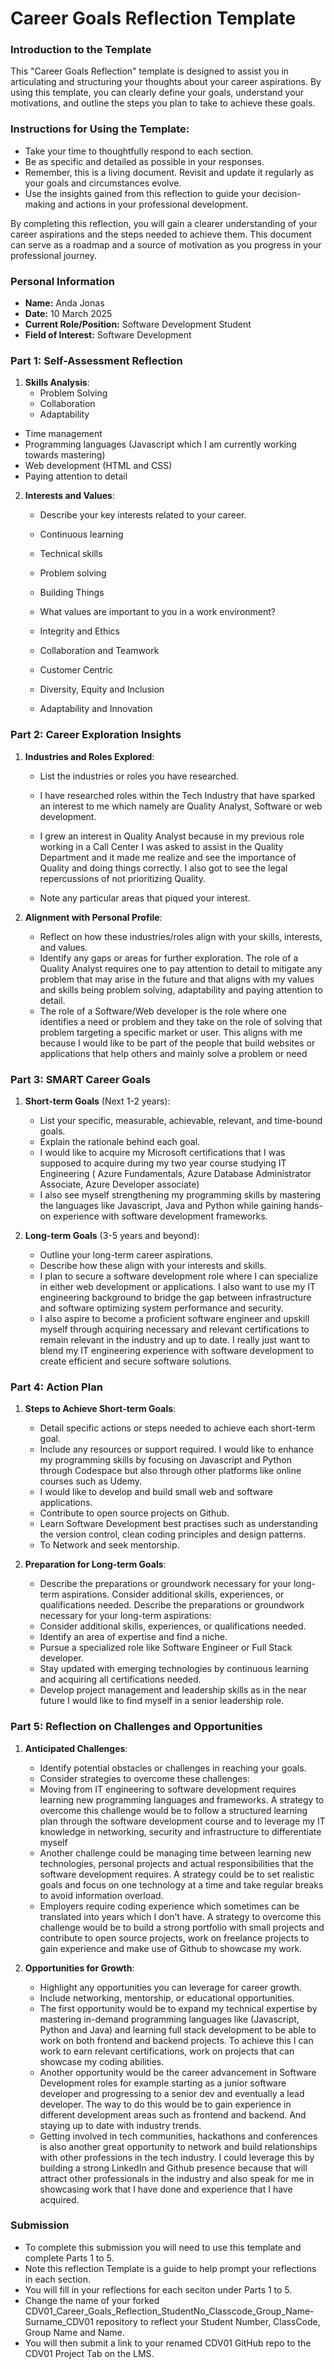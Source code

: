
# Career Goals Reflection Template

### Introduction to the Template

This "Career Goals Reflection" template is designed to assist you in articulating and structuring your thoughts about your career aspirations. By using this template, you can clearly define your goals, understand your motivations, and outline the steps you plan to take to achieve these goals.

### Instructions for Using the Template:

- Take your time to thoughtfully respond to each section.
- Be as specific and detailed as possible in your responses.
- Remember, this is a living document. Revisit and update it regularly as your goals and circumstances evolve.
- Use the insights gained from this reflection to guide your decision-making and actions in your professional development.

By completing this reflection, you will gain a clearer understanding of your career aspirations and the steps needed to achieve them. This document can serve as a roadmap and a source of motivation as you progress in your professional journey.

### Personal Information

- **Name:** Anda Jonas
- **Date:** 10 March 2025
- **Current Role/Position:** Software Development Student 
- **Field of Interest:** Software Development 

### Part 1: Self-Assessment Reflection

1. **Skills Analysis**:
   - Problem Solving
   - Collaboration
   - Adaptability
  - Time management
  - Programming languages (Javascript which I am currently working towards mastering)
  - Web development (HTML and CSS)
  - Paying attention to detail

2. **Interests and Values**:
    
    - Describe your key interests related to your career.
    - Continuous learning 
    - Technical skills
    - Problem solving 
    - Building Things 

    - What values are important to you in a work environment?
    - Integrity and Ethics
    - Collaboration and Teamwork
    - Customer Centric 
    - Diversity, Equity and Inclusion
    - Adaptability and Innovation


### Part 2: Career Exploration Insights

1. **Industries and Roles Explored**:
    
    - List the industries or roles you have researched.
    - I have researched roles within the Tech Industry that have sparked an interest to me which namely are Quality Analyst, Software or web development. 
    - I grew an interest in Quality Analyst because in my previous role working in a Call Center I was asked to assist in the Quality Department and it made me realize and see the importance of Quality and doing things correctly. I also got to see the legal repercussions of not prioritizing Quality. 


    - Note any particular areas that piqued your interest.

2. **Alignment with Personal Profile**:
    
    - Reflect on how these industries/roles align with your skills, interests, and values.
    - Identify any gaps or areas for further exploration.
    The role of a Quality Analyst requires one to pay attention to detail to mitigate any problem that may arise in the future and that aligns with my values and skills being problem solving, adaptability and paying attention to detail. 
    - The role of a Software/Web developer is the role where one identifies a need or problem and they take on the role of solving that problem targeting a specific market or user. This aligns with me because I would like to be part of the people that build websites or applications that help others and mainly solve a problem or need


### Part 3: SMART Career Goals

1. **Short-term Goals** (Next 1-2 years):
    
    - List your specific, measurable, achievable, relevant, and time-bound goals.
    - Explain the rationale behind each goal.
    - I would like to acquire my Microsoft certifications that I was supposed to acquire during my two year course studying IT Engineering ( Azure Fundamentals, Azure Database Administrator Associate, Azure Developer associate) 
    - I also see myself strengthening my programming skills by mastering the languages like Javascript, Java and Python while gaining hands-on experience with software development frameworks. 

2. **Long-term Goals** (3-5 years and beyond):
    
    - Outline your long-term career aspirations.
    - Describe how these align with your interests and skills.
    - I plan to secure a software development role where I can specialize in either web development or applications. I also want to use my IT engineering background to bridge the gap between infrastructure and software optimizing system performance and security. 
    - I also aspire to become a proficient software engineer and upskill myself through acquiring necessary and relevant certifications to remain relevant in the industry and up to date. I really just want to blend my IT engineering experience with software development to create efficient and secure software solutions. 


### Part 4: Action Plan

1. **Steps to Achieve Short-term Goals**:
    
    - Detail specific actions or steps needed to achieve each short-term goal.
    - Include any resources or support required.
    I would like to enhance my programming skills by focusing on Javascript and Python through Codespace but also through other platforms like online courses such as Udemy. 
    - I would like to develop and build small web and software applications. 
    - Contribute to open source projects on Github. 
    - Learn Software Development best practises such as understanding the version control, clean coding principles and design patterns. 
    - To Network and seek mentorship.


2. **Preparation for Long-term Goals**:
    
    - Describe the preparations or groundwork necessary for your long-term aspirations. Consider additional skills, experiences, or qualifications needed.
    Describe the preparations or groundwork necessary for your long-term aspirations:
    - Consider additional skills, experiences, or qualifications needed. 
    - Identify an area of expertise and find a niche. 
    - Pursue a specialized role like Software Engineer or Full Stack developer. 
    - Stay updated with emerging technologies by continuous learning and acquiring all certifications needed. 
    - Develop project management and leadership skills as in the near future I would like to find myself in a senior leadership role. 


### Part 5: Reflection on Challenges and Opportunities

1. **Anticipated Challenges**:
    - Identify potential obstacles or challenges in reaching your goals.
    - Consider strategies to overcome these challenges:
    - Moving from IT engineering to software development requires learning new programming languages and frameworks. A strategy to overcome this challenge would be to follow a structured learning plan through the software development course and to leverage my IT knowledge in networking, security and infrastructure to differentiate myself
    - Another challenge could be managing time between learning new technologies, personal projects and actual responsibilities that the software development requires. A strategy could be to set realistic goals and focus on one technology at a time and take regular breaks to avoid information overload. 
    - Employers require coding experience which sometimes can be translated into years which I don't have. A strategy to overcome this challenge would be to build a strong portfolio with small projects and contribute to open source projects, work on freelance projects to gain experience and make use of Github to showcase my work. 

2. **Opportunities for Growth**:
    - Highlight any opportunities you can leverage for career growth.
    - Include networking, mentorship, or educational opportunities.
    - The first opportunity would be to expand my technical expertise by mastering in-demand programming languages like (Javascript, Python and Java) and learning full stack development to be able to work on both frontend and backend projects. To achieve this I can work to earn relevant certifications, work on projects that can showcase my coding abilities. 
    - Another opportunity would be the career advancement in Software Development roles for example starting as a junior software developer and progressing to a senior dev and eventually a lead developer. The way to do this would be to gain experience in different development areas such as frontend and backend. And staying up to date with industry trends.
    - Getting involved in tech communities, hackathons and conferences is also another great opportunity to network and build relationships with other professions in the tech industry. I could leverage this by building a strong LinkedIn and Github presence because that will attract other professionals in the industry and also speak for me in showcasing work that I have done and experience that I have acquired. 



### Submission

- To complete this submission you will need to use this template and complete Parts 1 to 5.
- Note this reflection Template is a guide to help prompt your reflections in each section.
- You will fill in your reflections for each seciton under Parts 1 to 5.
- Change the name of your forked CDV01_Career_Goals_Reflection_StudentNo_Classcode_Group_Name-Surname_CDV01 repository to reflect your Student Number, ClassCode, Group Name and Name.
- You will then submit a link to your renamed CDV01 GitHub repo to the CDV01 Project Tab on the LMS.


